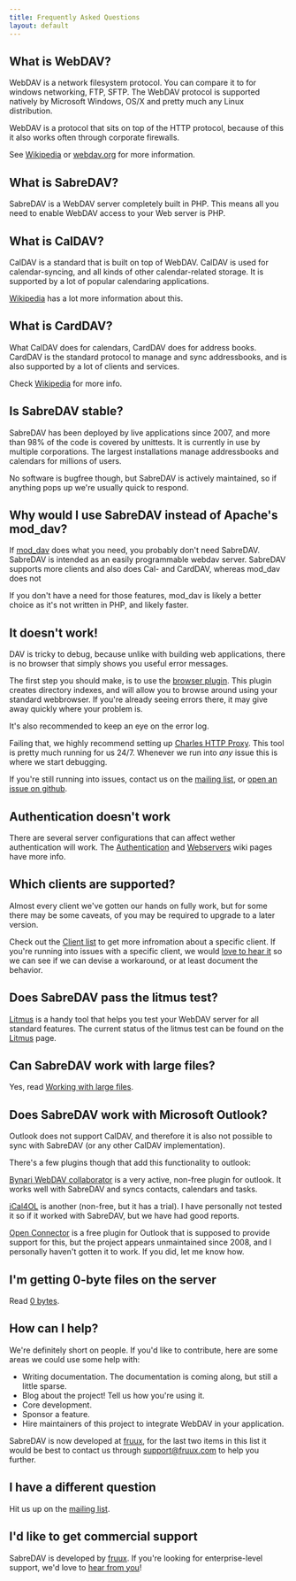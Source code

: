 ```yaml
---
title: Frequently Asked Questions
layout: default
---
```


What is WebDAV?
---------------

WebDAV is a network filesystem protocol. You can compare it to for windows
networking, FTP, SFTP. The WebDAV protocol is supported natively by Microsoft
Windows, OS/X and pretty much any Linux distribution.

WebDAV is a protocol that sits on top of the HTTP protocol, because of this it
also works often through corporate firewalls.

See [Wikipedia][1] or [webdav.org][2] for more information.

What is SabreDAV?
-----------------

SabreDAV is a WebDAV server completely built in PHP. This means all you need
to enable WebDAV access to your Web server is PHP.

What is CalDAV?
---------------

CalDAV is a standard that is built on top of WebDAV. CalDAV is used for
calendar-syncing, and all kinds of other calendar-related storage. It is
supported by a lot of popular calendaring applications.

[Wikipedia][3] has a lot more information about this.

What is CardDAV?
----------------

What CalDAV does for calendars, CardDAV does for address books. CardDAV is the
standard protocol to manage and sync addressbooks, and is also supported by a
lot of clients and services.

Check [Wikipedia][4] for more info.

Is SabreDAV stable?
-------------------

SabreDAV has been deployed by live applications since 2007, and more than 98%
of the code is covered by unittests. It is currently in use by multiple
corporations. The largest installations manage addressbooks and calendars for
millions of users.

No software is bugfree though, but SabreDAV is actively maintained, so if
anything pops up we're usually quick to respond.

Why would I use SabreDAV instead of Apache's mod_dav?
-----------------------------------------------------

If [mod_dav][5] does what you need, you probably don't need SabreDAV. SabreDAV
is intended as an easily programmable webdav server. SabreDAV supports more
clients and also does Cal- and CardDAV, whereas mod_dav does not

If you don't have a need for those features, mod_dav is likely a better choice
as it's not written in PHP, and likely faster.

It doesn't work!
----------------

DAV is tricky to debug, because unlike with building web applications, there
is no browser that simply shows you useful error messages.

The first step you should make, is to use the
[browser plugin](/dav/browser-plugin). This plugin creates directory indexes,
and will allow you to browse around using your standard webbrowser. If you're
already seeing errors there, it may give away quickly where your
problem is.

It's also recommended to keep an eye on the error log.

Failing that, we highly recommend setting up [Charles HTTP Proxy][6]. This
tool is pretty much running for us 24/7. Whenever we run into _any_ issue this
is where we start debugging.

If you're still running into issues, contact us on the [mailing list][7], or
[open an issue on github][8].

Authentication doesn't work
---------------------------

There are several server configurations that can affect wether authentication
will work. The [Authentication](/dav/authentication) and
[Webservers](/dav/webservers) wiki pages have more info.

Which clients are supported?
----------------------------

Almost every client we've gotten our hands on fully work, but for some there
may be some caveats, of you may be required to upgrade to a later version.

Check out the [Client list](/dav/clients) to get more infromation about a
specific client. If you're running into issues with a specific client, we
would [love to hear it][7] so we can see if we can devise a workaround, or
at least document the behavior.

Does SabreDAV pass the litmus test?
-----------------------------------

[Litmus](/dav/litmus) is a handy tool that helps you test your WebDAV server
for all standard features. The current status of the litmus test can be found
on the [Litmus](/dav/litmus) page.

Can SabreDAV work with large files?
-----------------------------------

Yes, read [Working with large files](/dav/large-files).

Does SabreDAV work with Microsoft Outlook?
------------------------------------------

Outlook does not support CalDAV, and therefore it is also not possible to sync
with SabreDAV (or any other CalDAV implementation).

There's a few plugins though that add this functionality to outlook:

[Bynari WebDAV collaborator][9] is a very active, non-free plugin for outlook.
It works well with SabreDAV and syncs contacts, calendars and tasks.

[iCal4OL][10] is another (non-free, but it has a trial). I have personally not
tested it so if it worked with SabreDAV, but we have had good reports.

[Open Connector][11] is a free plugin for Outlook that is supposed to provide
support for this, but the project appears unmaintained since 2008, and I
personally haven't gotten it to work. If you did, let me know how.

I'm getting 0-byte files on the server
--------------------------------------

Read [0 bytes](/dav/0bytes).


How can I help?
---------------

We're definitely short on people. If you'd like to contribute, here are some
areas we could use some help with:

* Writing documentation. The documentation is coming along, but still a little
  sparse.
* Blog about the project! Tell us how you're using it.
* Core development.
* Sponsor a feature.
* Hire maintainers of this project to integrate WebDAV in your application.

SabreDAV is now developed at [fruux][12], for the last two items in this list
it would be best to contact us through support@fruux.com to help you further.

I have a different question
---------------------------

Hit us up on the [mailing list][7].

I'd like to get commercial support
----------------------------------

SabreDAV is developed by [fruux][12]. If you're looking for enterprise-level
support, we'd love to [hear from you][13]!


[1]: http://en.wikipedia.org/wiki/Webdav
[2]: http://webdav.org/
[3]: http://en.wikipedia.org/wiki/CalDAV
[4]: http://en.wikipedia.org/wiki/CardDAV
[5]: http://httpd.apache.org/docs/2.2/mod/mod_dav.html
[6]: http://www.charlesproxy.com/download/
[7]: http://groups.google.com/group/sabredav-discuss
[8]: https://github.com/fruux/sabre-dav/issues/new
[9]: http://www.bynari.net/products-page/product-category/bynari-webdav-collaborator/
[10]: http://ical.gutentag.ch/
[11]: http://openconnector.org/
[12]: https://fruux.com/
[13]: /support
